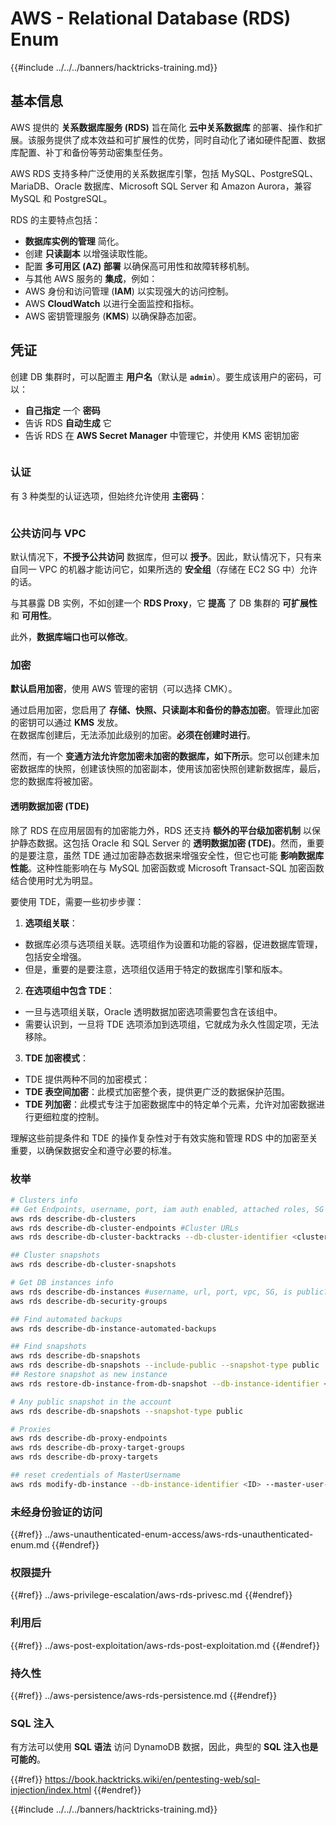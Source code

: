 # AWS - Relational Database (RDS) Enum

{{#include ../../../banners/hacktricks-training.md}}

## 基本信息

AWS 提供的 **关系数据库服务 (RDS)** 旨在简化 **云中关系数据库** 的部署、操作和扩展。该服务提供了成本效益和可扩展性的优势，同时自动化了诸如硬件配置、数据库配置、补丁和备份等劳动密集型任务。

AWS RDS 支持多种广泛使用的关系数据库引擎，包括 MySQL、PostgreSQL、MariaDB、Oracle 数据库、Microsoft SQL Server 和 Amazon Aurora，兼容 MySQL 和 PostgreSQL。

RDS 的主要特点包括：

- **数据库实例的管理** 简化。
- 创建 **只读副本** 以增强读取性能。
- 配置 **多可用区 (AZ) 部署** 以确保高可用性和故障转移机制。
- 与其他 AWS 服务的 **集成**，例如：
- AWS 身份和访问管理 (**IAM**) 以实现强大的访问控制。
- AWS **CloudWatch** 以进行全面监控和指标。
- AWS 密钥管理服务 (**KMS**) 以确保静态加密。

## 凭证

创建 DB 集群时，可以配置主 **用户名**（默认是 **`admin`**）。要生成该用户的密码，可以：

- **自己指定** 一个 **密码**
- 告诉 RDS **自动生成** 它
- 告诉 RDS 在 **AWS Secret Manager** 中管理它，并使用 KMS 密钥加密

<figure><img src="../../../images/image (144).png" alt=""><figcaption></figcaption></figure>

### 认证

有 3 种类型的认证选项，但始终允许使用 **主密码**：

<figure><img src="../../../images/image (227).png" alt=""><figcaption></figcaption></figure>

### 公共访问与 VPC

默认情况下，**不授予公共访问** 数据库，但可以 **授予**。因此，默认情况下，只有来自同一 VPC 的机器才能访问它，如果所选的 **安全组**（存储在 EC2 SG 中）允许的话。

与其暴露 DB 实例，不如创建一个 **RDS Proxy**，它 **提高** 了 DB 集群的 **可扩展性** 和 **可用性**。

此外，**数据库端口也可以修改**。

### 加密

**默认启用加密**，使用 AWS 管理的密钥（可以选择 CMK）。

通过启用加密，您启用了 **存储、快照、只读副本和备份的静态加密**。管理此加密的密钥可以通过 **KMS** 发放。\
在数据库创建后，无法添加此级别的加密。**必须在创建时进行**。

然而，有一个 **变通方法允许您加密未加密的数据库，如下所示**。您可以创建未加密数据库的快照，创建该快照的加密副本，使用该加密快照创建新数据库，最后，您的数据库将被加密。

#### 透明数据加密 (TDE)

除了 RDS 在应用层固有的加密能力外，RDS 还支持 **额外的平台级加密机制** 以保护静态数据。这包括 Oracle 和 SQL Server 的 **透明数据加密 (TDE)**。然而，重要的是要注意，虽然 TDE 通过加密静态数据来增强安全性，但它也可能 **影响数据库性能**。这种性能影响在与 MySQL 加密函数或 Microsoft Transact-SQL 加密函数结合使用时尤为明显。

要使用 TDE，需要一些初步步骤：

1. **选项组关联**：
- 数据库必须与选项组关联。选项组作为设置和功能的容器，促进数据库管理，包括安全增强。
- 但是，重要的是要注意，选项组仅适用于特定的数据库引擎和版本。
2. **在选项组中包含 TDE**：
- 一旦与选项组关联，Oracle 透明数据加密选项需要包含在该组中。
- 需要认识到，一旦将 TDE 选项添加到选项组，它就成为永久性固定项，无法移除。
3. **TDE 加密模式**：
- TDE 提供两种不同的加密模式：
- **TDE 表空间加密**：此模式加密整个表，提供更广泛的数据保护范围。
- **TDE 列加密**：此模式专注于加密数据库中的特定单个元素，允许对加密数据进行更细粒度的控制。

理解这些前提条件和 TDE 的操作复杂性对于有效实施和管理 RDS 中的加密至关重要，以确保数据安全和遵守必要的标准。

### 枚举
```bash
# Clusters info
## Get Endpoints, username, port, iam auth enabled, attached roles, SG
aws rds describe-db-clusters
aws rds describe-db-cluster-endpoints #Cluster URLs
aws rds describe-db-cluster-backtracks --db-cluster-identifier <cluster-name>

## Cluster snapshots
aws rds describe-db-cluster-snapshots

# Get DB instances info
aws rds describe-db-instances #username, url, port, vpc, SG, is public?
aws rds describe-db-security-groups

## Find automated backups
aws rds describe-db-instance-automated-backups

## Find snapshots
aws rds describe-db-snapshots
aws rds describe-db-snapshots --include-public --snapshot-type public
## Restore snapshot as new instance
aws rds restore-db-instance-from-db-snapshot --db-instance-identifier <ID> --db-snapshot-identifier <ID> --availability-zone us-west-2a

# Any public snapshot in the account
aws rds describe-db-snapshots --snapshot-type public

# Proxies
aws rds describe-db-proxy-endpoints
aws rds describe-db-proxy-target-groups
aws rds describe-db-proxy-targets

## reset credentials of MasterUsername
aws rds modify-db-instance --db-instance-identifier <ID> --master-user-password <NewPassword> --apply-immediately
```
### 未经身份验证的访问

{{#ref}}
../aws-unauthenticated-enum-access/aws-rds-unauthenticated-enum.md
{{#endref}}

### 权限提升

{{#ref}}
../aws-privilege-escalation/aws-rds-privesc.md
{{#endref}}

### 利用后

{{#ref}}
../aws-post-exploitation/aws-rds-post-exploitation.md
{{#endref}}

### 持久性

{{#ref}}
../aws-persistence/aws-rds-persistence.md
{{#endref}}

### SQL 注入

有方法可以使用 **SQL 语法** 访问 DynamoDB 数据，因此，典型的 **SQL 注入也是可能的**。

{{#ref}}
https://book.hacktricks.wiki/en/pentesting-web/sql-injection/index.html
{{#endref}}

{{#include ../../../banners/hacktricks-training.md}}
